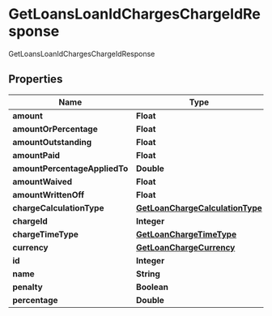 

# GetLoansLoanIdChargesChargeIdResponse

GetLoansLoanIdChargesChargeIdResponse

## Properties

| Name | Type | Description | Notes |
|------------ | ------------- | ------------- | -------------|
|**amount** | **Float** |  |  [optional] |
|**amountOrPercentage** | **Float** |  |  [optional] |
|**amountOutstanding** | **Float** |  |  [optional] |
|**amountPaid** | **Float** |  |  [optional] |
|**amountPercentageAppliedTo** | **Double** |  |  [optional] |
|**amountWaived** | **Float** |  |  [optional] |
|**amountWrittenOff** | **Float** |  |  [optional] |
|**chargeCalculationType** | [**GetLoanChargeCalculationType**](GetLoanChargeCalculationType.md) |  |  [optional] |
|**chargeId** | **Integer** |  |  [optional] |
|**chargeTimeType** | [**GetLoanChargeTimeType**](GetLoanChargeTimeType.md) |  |  [optional] |
|**currency** | [**GetLoanChargeCurrency**](GetLoanChargeCurrency.md) |  |  [optional] |
|**id** | **Integer** |  |  [optional] |
|**name** | **String** |  |  [optional] |
|**penalty** | **Boolean** |  |  [optional] |
|**percentage** | **Double** |  |  [optional] |



